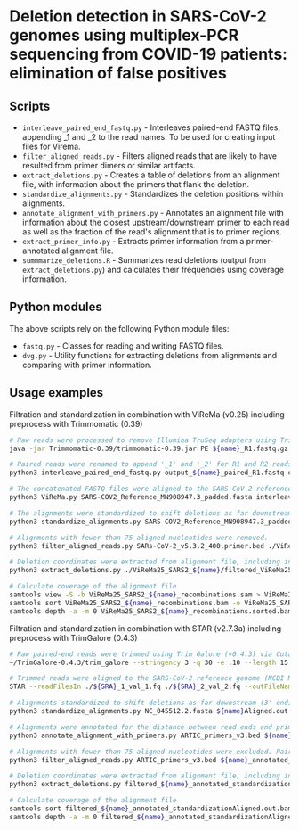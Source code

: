 # Deletion detection in SARS-CoV-2 genomes using multiplex-PCR sequencing from COVID-19 patients: elimination of false positives

## Scripts

* `interleave_paired_end_fastq.py` - Interleaves paired-end FASTQ files, appending _1 and _2 to the read names.  To be used for creating input files for Virema.
* `filter_aligned_reads.py` - Filters aligned reads that are likely to have resulted from primer dimers or similar artifacts.
* `extract_deletions.py` - Creates a table of deletions from an alignment file, with information about the primers that flank the deletion.
* `standardize_alignments.py` - Standardizes the deletion positions within alignments.
* `annotate_alignment_with_primers.py` - Annotates an alignment file with information about the closest upstream/downstream primer to each read as well as the fraction of the read's alignment that is to primer regions.
* `extract_primer_info.py` - Extracts primer information from a primer-annotated alignment file.
* `summmarize_deletions.R` - Summarizes read deletions (output from `extract_deletions.py`) and calculates their frequencies using coverage information.

## Python modules

The above scripts rely on the following Python module files:

* `fastq.py` - Classes for reading and writing FASTQ files.
* `dvg.py` - Utility functions for extracting deletions from alignments and comparing with primer information.

## Usage examples 
Filtration and standardization in combination with ViReMa (v0.25) including preprocess with Trimmomatic (0.39)
```bash
# Raw reads were processed to remove Illumina TruSeq adapters using Trimmomatic (v0.39). Reads shorter than 75 bp were discarded, and low-quality bases (Q score < 30) were trimmed. 
java -jar Trimmomatic-0.39/trimmomatic-0.39.jar PE ${name}_R1.fastq.gz ${name}_R2.fastq.gz output_${name}_paired_R1.fastq output_${name}_unpaired_R1.fastq output_${name}_paired_R2.fastq output_${name}_unpaired_R2.fastq ILLUMINACLIP:TruSeq3-PE.fa:2:30:10:2:True LEADING:3 TRAILING:3 SLIDINGWINDOW:4:15 MINLEN:75

# Paired reads were renamed to append '_1' and '_2' for R1 and R2 reads, respectively, and concatenated into a single FASTQ file. 
python3 interleave_paired_end_fastq.py output_${name}_paired_R1.fastq output_${name}_paired_R2.fastq > interleaved_${name}.fastq

# The concatenated FASTQ files were aligned to the SARS-CoV-2 reference genome (NCBI NC_045512.2) using ViReMa (Viral Recombination Mapper, v0.25). 
python3 ViReMa.py SARS-COV2_Reference_MN908947.3_padded.fasta interleaved_${name}.fastq ViReMa25_SARS2_${name}_recombinations.sam --Output_Dir ViReMa25_SARS2_${name} --Output_Tag ViReMa25_SARS2_${name} --Seed 20 -BED --MicroInDel_Length 5

# The alignments were standardized to shift deletions as far downstream (3' end) as possible.
python3 standardize_alignments.py SARS-COV2_Reference_MN908947.3_padded.fasta ./ViReMa25_SARS2_${name}/ViReMa25_SARS2_${name}_recombinations.sam > ./ViReMa25_SARS2_${name}/ViReMa25_SARS2_standardized_${name}_recombinations.bam

# Alignments with fewer than 75 aligned nucleotides were removed. 
python3 filter_aligned_reads.py SARs-CoV-2_v5.3.2_400.primer.bed ./ViReMa25_SARS2_${name}/ViReMa25_SARS2_standardized_${name}_recombinations.bam --min-deletion-length 6 --max-overhang-primer-frac 1 --min-aligned-length 75 --virema > ./ViReMa25_SARS2_${name}/filtered_ViReMa25_SARS2_standardized_${name}_recombinations.bam

# Deletion coordinates were extracted from alignment file, including information on deletion depth, coverage, overhang length, and aligned nucleotide count. 
python3 extract_deletions.py ./ViReMa25_SARS2_${name}/filtered_ViReMa25_SARS2_standardized_${name}_recombinations.sorted.bam --primer-bed SARs-CoV-2_v5.3.2_400.primer.bed --min-deletion-length 6 --virema > ./ViReMa25_SARS2_${name}/filtered_ViReMa25_SARS2_standardized_${name}_recombinations.sorted.txt

# Calculate coverage of the alignment file
samtools view -S -b ViReMa25_SARS2_${name}_recombinations.sam > ViReMa25_SARS2_${name}_recombinations.bam 
samtools sort ViReMa25_SARS2_${name}_recombinations.bam -o ViReMa25_SARS2_${name}_recombinations.sorted.bam
samtools depth -a -m 0 ViReMa25_SARS2_${name}_recombinations.sorted.bam > ViReMa25_SARS2_${name}_recombinations.coverage
```

Filtration and standardization in combination with STAR (v2.7.3a) including preprocess with TrimGalore (0.4.3)
```bash
# Raw paired-end reads were trimmed using Trim Galore (v0.4.3) via Cutadapt (v1.2.1). Reads shorter than 15 bp and low-quality bases (Q score < 30) were removed.
~/TrimGalore-0.4.3/trim_galore --stringency 3 -q 30 -e .10 --length 15 --paired ./${SRA}/${SRA}_1.fastq ./${SRA}/${SRA}_2.fastq

# Trimmed reads were aligned to the SARS-CoV-2 reference genome (NCBI NC_045512.2) using STAR (v2.7.3a) with Wong et al.'s command set. 
STAR --readFilesIn ./${SRA}_1_val_1.fq ./${SRA}_2_val_2.fq --outFileNamePrefix ${name} --genomeDir ./Genome_Dir --outFilterType BySJout --outFilterMultimapNmax 20 --alignSJoverhangMin 8 --alignSJDBoverhangMin 1 --outSJfilterOverhangMin 12 12 12 12 --outSJfilterCountUniqueMin 1 1 1 1 --outSJfilterCountTotalMin 1 1 1 1 --outSJfilterDistToOtherSJmin 0 0 0 0 --outFilterMismatchNmax 999 --outFilterMismatchNoverReadLmax 0.04 --scoreGapNoncan -4 --scoreGapATAC -4 --chimScoreJunctionNonGTAG 0 --chimOutType Junctions WithinBAM HardClip --alignSJstitchMismatchNmax -1 -1 -1 -1 --alignIntronMin 20 --alignIntronMax 1000000 --alignMatesGapMax 1000000

# Alignments standardized to shift deletions as far downstream (3' end) as possible 
python3 standardize_alignments.py NC_045512.2.fasta ${name}Aligned.out.sam > ${name}_standardizationAligned.out.bam

# Alignments were annotated for the distance between read ends and primer-binding sites.
python3 annotate_alignment_with_primers.py ARTIC_primers_v3.bed ${name}_standardizationAligned.out.bam > ${name}_annotated_standardization_Aligned.out.bam

# Alignments with fewer than 75 aligned nucleotides were excluded. Paired-end reads were retained only if their 5′ ends started with primer-binding sites unique to either Pool 1 or Pool 2.
python3 filter_aligned_reads.py ARTIC_primers_v3.bed ${name}_annotated_standardization_Aligned.out.bam --min-deletion-length 20 --max-overhang-primer-frac 1 --min-aligned-length 75 --primer-pool-matching --max-primer-dist 1 > filtered_${name}_annotated_standardizationAligned.out.bam

# Deletion coordinates were extracted from alignment file, including information on deletion depth, coverage, overhang length, and aligned nucleotide count. 
python3 extract_deletions.py filtered_${name}_annotated_standardizationAligned.out.sorted.bam --primer-bed ARTIC_primers_v3.bed --min-deletion-length 20 --ignore-secondary > filtered_${name}_annotated_standardizationAligned.deletion.sorted.txt

# Calculate coverage of the alignment file
samtools sort filtered_${name}_annotated_standardizationAligned.out.bam -o filtered_${name}_annotated_standardizationAligned.out.sorted.bam
samtools depth -a -m 0 filtered_${name}_annotated_standardizationAligned.out.sorted.bam > filtered_${name}_annotated_standardizationAligned.out.sorted.coverage 
```
